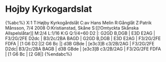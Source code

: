 # Hojby Kyrkogardslat

{%abc%}
X:1
T:Højby Kyrkogårdslåt
C:av Hans Melin
R:Gånglåt
Z:Patrik Månsson, 7/4 2008
O:Kristianstad, Skåne
S:[[!Omtyckta Skånska Allspelslåtar]]
M:2/4
L:1/16
K:G
Q:1/4=60
D2 |: G2GD B,DGB | E3D E2AG | F3/2G/2FE D2dc | B3/2c/2BA BAGD | G2GD B,DGB |
E3D E2AG | F3/2G/2FE FDFA | [1 G6 D2:|[2 G6 Bc |] d3B GBde | [e3c3]B c3/2B/2AG | F3/2G/2FE D2dc|
B3/2c/2BA BAGB | d3B GBde | [e3c3]B c3/2B/2AG | F3/2G/2FE FDFA | [1 G6 Bc | [2 G8|]
{%endabc%}
